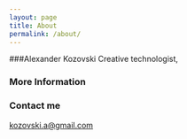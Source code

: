 ```yaml
---
layout: page
title: About
permalink: /about/
---
```


###Alexander Kozovski
Creative technologist,

### More Information

### Contact me

[kozovski.a@gmail.com](mailto:kozovski.a@gmail.com)
